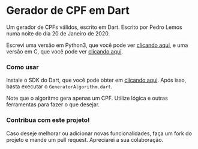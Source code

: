 # Gerador de CPF em Dart

Um gerador de CPFs válidos, escrito em Dart.
Escrito por Pedro Lemos numa noite do dia 20 de Janeiro de 2020.

Escrevi uma versão em Python3, que você pode ver [clicando aqui](https://github.com/pedrolemoz/cpfgen/tree/master/Python3), e uma versão em C, que você pode ver [clicando aqui](https://github.com/pedrolemoz/cpfgen/tree/master/C).

### Como usar

Instale o SDK do Dart, que você pode obter em [clicando aqui](https://dart.dev/get-dart#install-using-a-setup-wizard). Após isso, basta executar o ```GeneratorAlgorithm.dart```.

Note que o algoritmo gera apenas um CPF. Utilize lógica e outras ferramentas para fazer o que desejar.

### Contribua com este projeto!

Caso deseje melhorar ou adicionar novas funcionalidades, faça um fork do projeto e mande um pull request.
Apreciarei a sua colaboração.
